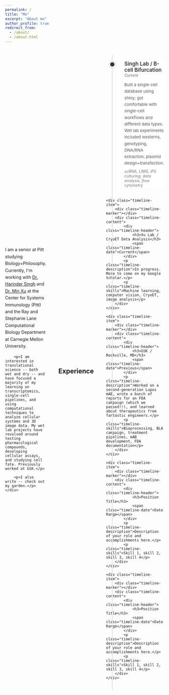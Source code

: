 ```yaml
---
permalink: /
title: "Me"
excerpt: "About me"
author_profile: true
redirect_from: 
  - /about/
  - /about.html
---
```


<div class="about-me-container">
    <div class="about-text">
        <p>I am a senior at Pitt studying Biology+Philosophy. Currently, I'm working with <a href="https://scholar.google.com/citations?user=lwaeuvkAAAAJ&hl=en">Dr. Harinder Singh</a> and <a href="https://xulabs.github.io/min-xu/">Dr. Min Xu</a> at the Center for Systems Immunology (Pitt) and the Ray and Stephanie Lane Computational Biology Department at Carnegie Mellon University.</p>
        
        <p>I am interested in translational science -- both wet and dry -- and have focused a majority of my learning on transcriptomics, single-cell pipelines, and using computational techniques to analyze cellular systems and 3D image data. My wet lab projects have revolved around testing pharmacological compounds, developing cellular assays, and studying cell fate. Previously worked at GSK.</p>
        
        <p>I also write -- check out my garden.</p>
    </div>
</div>

## Experience

<div class="timeline">
    <div class="timeline-item">
        <div class="timeline-marker"></div>
        <div class="timeline-content">
            <div class="timeline-header">
                <h3>Singh Lab / B-cell Bifurcation</h3>
                <span class="timeline-date">Current</span>
            </div>
            <p class="timeline-description">Built a single-cell database using shiny; got comfortable with single-cell workflows and different data types. Wet lab experiments included westerns, genotyping, DNA/RNA extraction, plasmid design+transfection.</p>
            <p class="timeline-skills">scRNA, LIMS, iPS culturing, data analysis, flow cytometry</p>
        </div>
    </div>

    <div class="timeline-item">
        <div class="timeline-marker"></div>
        <div class="timeline-content">
            <div class="timeline-header">
                <h3>Xu Lab / CryoET Data Analysis</h3>
                <span class="timeline-date">Current</span>
            </div>
            <p class="timeline-description">In progress. More to come on my Google Scholar.</p>
            <p class="timeline-skills">Machine learning, computer vision, CryoET, image analysis</p>
        </div>
    </div>

    <div class="timeline-item">
        <div class="timeline-marker"></div>
        <div class="timeline-content">
            <div class="timeline-header">
                <h3>GSK / Rockville, MD</h3>
                <span class="timeline-date">Previous</span>
            </div>
            <p class="timeline-description">Worked on a second-generation Lupus mAB, wrote a bunch of reports for an FDA campaign (which we passed!!), and learned about therapeutics from fantastic engineers.</p>
            <p class="timeline-skills">Bioprocessing, BLA campaign, treatment pipelines, mAB development, FDA documentation</p>
        </div>
    </div>

    <div class="timeline-item">
        <div class="timeline-marker"></div>
        <div class="timeline-content">
            <div class="timeline-header">
                <h3>Position Title</h3>
                <span class="timeline-date">Date Range</span>
            </div>
            <p class="timeline-description">Description of your role and accomplishments here.</p>
            <p class="timeline-skills">Skill 1, skill 2, skill 3, skill 4</p>
        </div>
    </div>

    <div class="timeline-item">
        <div class="timeline-marker"></div>
        <div class="timeline-content">
            <div class="timeline-header">
                <h3>Position Title</h3>
                <span class="timeline-date">Date Range</span>
            </div>
            <p class="timeline-description">Description of your role and accomplishments here.</p>
            <p class="timeline-skills">Skill 1, skill 2, skill 3, skill 4</p>
        </div>
    </div>
</div>

<style>
/* About Me Container */
.about-me-container {
    display: flex;
    gap: 40px;
    align-items: center;
    margin-bottom: 60px;
}

.about-text {
    flex: 1.5;
}

.about-text p {
    margin-bottom: 1.2em;
    line-height: 1.6;
}

.about-image {
    flex: 1;
    display: flex;
    align-items: center;
    justify-content: center;
}

.about-image img {
    width: 100%;
    height: auto;
    max-width: 500px;
    border-radius: 8px;
}

/* Timeline Styles */
.timeline {
    position: relative;
    padding: 20px 0;
    margin-top: 20px;
}

.timeline::before {
    content: '';
    position: absolute;
    left: 20px;
    top: 0;
    bottom: 0;
    width: 2px;
    background: #e0e0e0;
}

.timeline-item {
    position: relative;
    padding-left: 60px;
    margin-bottom: 35px;
}

.timeline-marker {
    position: absolute;
    left: 14px;
    top: 5px;
    width: 14px;
    height: 14px;
    background: #333;
    border-radius: 50%;
    box-shadow: 0 0 0 3px #fff, 0 0 0 5px #e0e0e0;
}

.timeline-content {
    background: #fff;
    padding: 0;
}

.timeline-header {
    display: flex;
    justify-content: space-between;
    align-items: baseline;
    margin-bottom: 10px;
    flex-wrap: wrap;
}

.timeline-header h3 {
    margin: 0;
    font-size: 1.2em;
    font-weight: 600;
    color: #333;
}

.timeline-date {
    font-size: 0.9em;
    color: #666;
    font-style: italic;
}

.timeline-description {
    color: #555;
    line-height: 1.6;
    margin-bottom: 8px;
    font-size: 0.95em;
}

.timeline-skills {
    color: #777;
    font-style: italic;
    font-size: 0.9em;
    margin: 0;
}

/* Responsive Design */
@media (max-width: 768px) {
    .about-me-container {
        flex-direction: column;
        gap: 30px;
    }
    
    .about-image {
        width: 100%;
    }
    
    .about-image img {
        max-width: 300px;
    }
    
    .timeline::before {
        left: 15px;
    }
    
    .timeline-item {
        padding-left: 45px;
    }
    
    .timeline-marker {
        left: 9px;
        width: 12px;
        height: 12px;
    }
    
    .timeline-header {
        flex-direction: column;
    }
    
    .timeline-date {
        margin-top: 5px;
    }
}</style>
